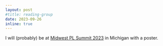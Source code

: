 ```yaml
---
layout: post
#title: reading-group
date: 2023-09-26 
inline: true
---
```


I will (probably) be at [Midwest PL Summit 2023](https://mwpls2023.engin.umich.edu) in Michigan with a poster.